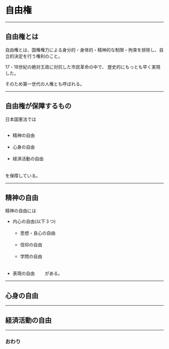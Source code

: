 # <span style="color: Black; ">自由権</span>

---
## 自由権とは

自由権とは、国権権力による身分的・身体的・精神的な制限・拘束を排除し、自立的決定を行う権利のこと。

17・18世紀の絶対王政に対抗した市民革命の中で、 歴史的にもっとも早く実現した。

そのため第一世代の人権とも呼ばれる。

---
## 自由権が保障するもの

日本国憲法では  
   <ul>
   <li>精神の自由</li>
   <li>心身の自由</li>
   <li>経済活動の自由</li>　
   </ul>  を保障している。

---
## 精神の自由

精神の自由には 
- 内心の自由(以下３つ)
    <ul>
    <li>思想・良心の自由</li>
    <li>信仰の自由</li>
    <li>学問の自由</li>  
    </ul>
- 表現の自由　　
がある。


---
## 心身の自由





---
## 経済活動の自由







---
### おわり
